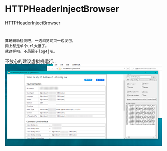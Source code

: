 # HTTPHeaderInjectBrowser
HTTPHeaderInjectBrowser

# 
	算是辅助检测吧，一边浏览网页一边发包。
	网上都是单个url太慢了。
	就这样吧。不局限于log4j吧。
不放心的建议虚拟机运行..
![image](https://github.com/mycve/HTTPHeaderInjectBrowser/blob/main/demo.png?raw=true)
